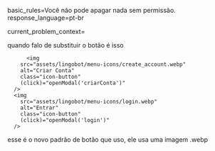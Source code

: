 basic_rules=Você não pode apagar nada sem permissão.
response_language=pt-br

current_problem_context=


quando falo de substituir o botão é isso

          <img
        src="assets/lingobot/menu-icons/create_account.webp"
        alt="Criar Conta"
        class="icon-button"
        (click)="openModal('criarConta')"
      />
      <img
        src="assets/lingobot/menu-icons/login.webp"
        alt="Entrar"
        class="icon-button"
        (click)="openModal('login')"
      />

esse é o novo padrão de botão que uso, ele usa uma imagem .webp
